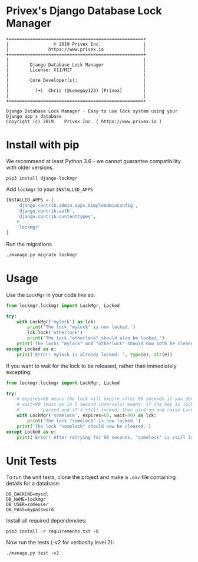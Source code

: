 Privex's Django Database Lock Manager
======================================

```
+===================================================+
|                 © 2019 Privex Inc.                |
|               https://www.privex.io               |
+===================================================+
|                                                   |
|        Django Database Lock Manager               |
|        License: X11/MIT                           |
|                                                   |
|        Core Developer(s):                         |
|                                                   |
|          (+)  Chris (@someguy123) [Privex]        |
|                                                   |
+===================================================+

Django Database Lock Manager - Easy to use lock system using your Django app's database
Copyright (c) 2019    Privex Inc. ( https://www.privex.io )
```

# Install with pip

We recommend at least Python 3.6 - we cannot guarantee compatibility with older versions.

```
pip3 install django-lockmgr
```

Add `lockmgr` to your `INSTALLED_APPS`

```python
INSTALLED_APPS = [
    'django.contrib.admin.apps.SimpleAdminConfig',
    'django.contrib.auth',
    'django.contrib.contenttypes',
    # ...
    'lockmgr'
]   
```

Run the migrations

```bash
./manage.py migrate lockmgr
```

# Usage

Use the `LockMgr` in your code like so:

```python
from lockmgr.lockmgr import LockMgr, Locked

try:
    with LockMgr('mylock') as lck:
        print('The lock "mylock" is now locked.')
        lck.lock('otherlock')
        print('The lock "otherlock" should also be locked.')
    print('The locks "mylock" and "otherlock" should now both be cleared.')
except Locked as e:
    print('Error! mylock is already locked: ', type(e), str(e))

```

If you want to wait for the lock to be released, rather than immediately excepting:

```python
from lockmgr.lockmgr import LockMgr, Locked

try:
    # expires=60 means the lock will expire after 60 seconds if you don't renew it.
    # wait=90 (must be in 5 second intervals) means: if the key is locked, retry every 5 seconds, if 90 seconds have 
    #         passed and it's still locked, then give up and raise Locked.
    with LockMgr('somelock', expires=60, wait=90) as lck:
        print('The lock "somelock" is now locked.')
    print('The lock "somelock" should now be cleared.')
except Locked as e:
    print('Error! After retrying for 90 seconds, "somelock" is still locked: ', type(e), str(e))

```

Unit Tests
===========

To run the unit tests, clone the project and make a `.env` file containing details for a database:

```
DB_BACKEND=mysql
DB_NAME=lockmgr
DB_USER=someuser
DB_PASS=mypassword
```

Install all required dependencies:

```
pip3 install -r requirements.txt -U
```

Now run the tests (-v2 for verbosity level 2):

```
./manage.py test -v2
```

